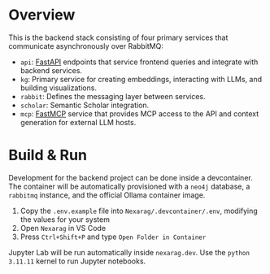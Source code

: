 # Overview
This is the backend stack consisting of four primary services that communicate asynchronously over RabbitMQ:
- `api`: [FastAPI](https://github.com/fastapi/fastapi) endpoints that service frontend queries and integrate with backend services.
- `kg`: Primary service for creating embeddings, interacting with LLMs, and building visualizations.
- `rabbit`: Defines the messaging layer between services.
- `scholar`: Semantic Scholar integration.
- `mcp`: [FastMCP](https://github.com/modelcontextprotocol/python-sdk) service that provides MCP access to the API and context generation for external LLM hosts.

# Build & Run
Development for the backend project can be done inside a devcontainer. The container will be automatically provisioned with a `neo4j` database, a `rabbitmq` instance, and the official Ollama container image. 

1. Copy the `.env.example` file into `Nexarag/.devcontainer/.env`, modifying the values for your system
2. Open `Nexarag` in VS Code
3. Press `Ctrl+Shift+P` and type `Open Folder in Container`

Jupyter Lab will be run automatically inside `nexarag.dev`. Use the `python 3.11.11` kernel to run Jupyter notebooks.
